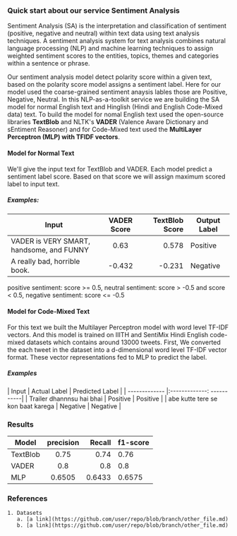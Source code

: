 ### Quick start about our service Sentiment Analysis

Sentiment Analysis (SA) is the interpretation and classification of sentiment (positive, negative and neutral) within text data using text analysis techniques. A sentiment analysis system for text analysis combines natural language processing (NLP) and machine learning techniques to assign weighted sentiment scores to the entities, topics, themes and categories within a sentence or phrase.

Our sentiment analysis model detect polarity score within a given text, based on the polarity score model assigns a sentiment label. Here for our model used the coarse-grained sentiment anaysis lables those are Positive, Negative, Neutral. In this NLP-as-a-toolkit service we are building the SA model for normal English text and Hinglish (Hindi and English Code-Mixed data) text. To build the model for nomal English text used the open-source libraries **TextBlob** and NLTK's **VADER** (Valence Aware Dictionary and sEntiment Reasoner) and for Code-Mixed text used the **MultiLayer Perceptron (MLP) with TFIDF vectors**.


#### Model for Normal Text

We'll give the input text for TextBlob and VADER. Each model predict a sentiment label score. Based on that score we will assign maximum scored label to input text.

##### Examples: 
  | Input       | VADER Score      | TextBlob Score  | Output Label |
  | ------------- |:-------------:| -----:| -----------|
  | VADER is VERY SMART, handsome, and FUNNY   | 0.63 | 0.578 | Positive |
  | A really bad, horrible book.      |  -0.432 |  -0.231 | Negative |
  
  positive sentiment: score >= 0.5,
  neutral sentiment:  score > -0.5 and score < 0.5,
  negative sentiment: score <= -0.5
  
#### Model for Code-Mixed Text

For this text we built the Multilayer Perceptron model with word level TF-IDF vectors. And this model is trained on IIITH and SentiMix Hindi English code-mixed datasets which contains around 13000 tweets. First, We converted the each tweet in the dataset into a d-dimensional word level TF-IDF vector format. These vector representations fed to MLP to predict the label. 

##### Examples
 | Input       | Actual Label      | Predicted Label  |
  | ------------- |:-------------: -----------|
  | Trailer dhannnsu hai bhai   | Positive | Positive |
  | abe kutte tere se kon baat karega |  Negative | Negative |

### Results

| Model        | precision      | Recall  | f1-score |
| ------------- |:-------------:| -----:| -----------|
| TextBlob      | 0.75 | 0.74 | 0.76
| VADER      | 0.8      |  0.8 |  0.8 |
| MLP | 0.6505 | 0.6433 | 0.6575 |


### References
    1. Datasets
       a. [a link](https://github.com/user/repo/blob/branch/other_file.md)
       b. [a link](https://github.com/user/repo/blob/branch/other_file.md)

